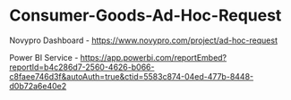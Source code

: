 # Consumer-Goods-Ad-Hoc-Request
Novypro Dashboard - https://www.novypro.com/project/ad-hoc-request


Power BI Service  - https://app.powerbi.com/reportEmbed?reportId=b4c286d7-2560-4626-b066-c8faee746d3f&autoAuth=true&ctid=5583c874-04ed-477b-8448-d0b72a6e40e2
